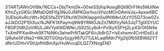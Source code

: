 $START$jAWnOVt8k/16CCs+DbjTkmj5k+00xeSSjXq/AoogBQti9DrFf4o5MJiNwKfmZyzGKSc3MfaDQttFifg3NuGJf4PKQw1no/sYizcMOnDAmVJq+Apxw6BC3UEboXuRczWt+9QESfaZ0Y5PkzW2li0KIapgm5s9NWAvUXzYO5D73ow0ZsaJJkDO2P1DiXucfkJNFK1XPaymq9W8YRMOJkZn7M0fzyNA3JqTTglXSYUCFBGP2tiRtZoVIRULJAVYpK6IDWNcJS92SLy6iA+Px9iyXSFHj2Lp4SrOt5NXeTxXmPPXw4hvk9XTNiNKv3ahwPrNTakQF6/rJb8rG7+IsExhsmr4CnHDoELdQRuhe5FzNa2+Wk3DTGGtqv5zgy967U7TJLkLaqtMdn7Yg2tj0fb5EBWd2YTdNnUZHtvVStUpfhItBmXp/HuWvuqDLQZ7XNxg$END$